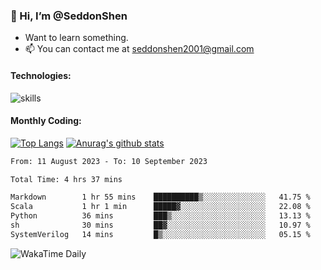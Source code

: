 ### 👋 Hi, I’m @SeddonShen
- Want to learn something.
- 📫 You can contact me at seddonshen2001@gmail.com

#### Technologies:

![skills](https://skillicons.dev/icons?i=scala,js,html,css,bootstrap,jquery,c,cpp,cloudflare,django,docker,flask,git,github,githubactions,linux,latex,mysql,nodejs,ps,php,pr,py,raspberrypi,redis,unreal,v,vscode,vue,bash)

#### Monthly Coding:
[![Top Langs](https://github-readme-stats.vercel.app/api/top-langs?username=seddonshen&show_icons=true&locale=en&layout=compact&hide=html&langs_count=8)](https://github.com/SeddonShen/)
[![Anurag's github stats](https://github-readme-stats.vercel.app/api?username=SeddonShen&count_private=true&show_icons=true)](https://github.com/anuraghazra/github-readme-stats)
<!--START_SECTION:waka-->

```txt
From: 11 August 2023 - To: 10 September 2023

Total Time: 4 hrs 37 mins

Markdown        1 hr 55 mins    ██████████▒░░░░░░░░░░░░░░   41.75 %
Scala           1 hr 1 min      █████▓░░░░░░░░░░░░░░░░░░░   22.08 %
Python          36 mins         ███▒░░░░░░░░░░░░░░░░░░░░░   13.13 %
sh              30 mins         ██▓░░░░░░░░░░░░░░░░░░░░░░   10.97 %
SystemVerilog   14 mins         █▒░░░░░░░░░░░░░░░░░░░░░░░   05.15 %
```

<!--END_SECTION:waka-->

![WakaTime Daily](https://wakatime.com/share/@seddon2001/61a7e342-5f12-4fea-bf92-1fac161e97d6.svg)
<!---
SeddonShen/SeddonShen is a ✨ special ✨ repository because its `README.md` (this file) appears on your GitHub profile.
You can click the Preview link to take a look at your changes.
--->
